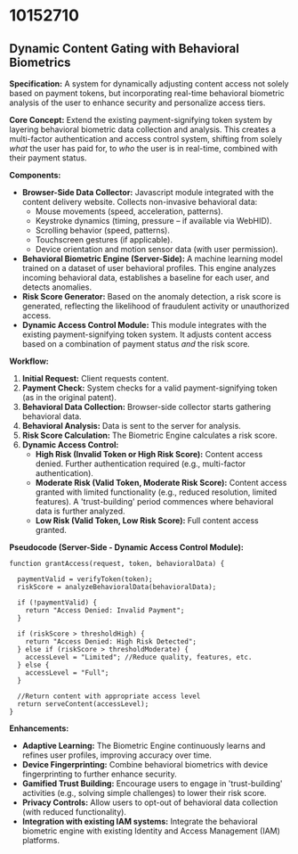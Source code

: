 # 10152710

## Dynamic Content Gating with Behavioral Biometrics

**Specification:** A system for dynamically adjusting content access not solely based on payment tokens, but incorporating real-time behavioral biometric analysis of the user to enhance security and personalize access tiers.

**Core Concept:** Extend the existing payment-signifying token system by layering behavioral biometric data collection and analysis. This creates a multi-factor authentication and access control system, shifting from solely *what* the user has paid for, to *who* the user is in real-time, combined with their payment status.

**Components:**

*   **Browser-Side Data Collector:** Javascript module integrated with the content delivery website. Collects non-invasive behavioral data:
    *   Mouse movements (speed, acceleration, patterns).
    *   Keystroke dynamics (timing, pressure – if available via WebHID).
    *   Scrolling behavior (speed, patterns).
    *   Touchscreen gestures (if applicable).
    *   Device orientation and motion sensor data (with user permission).
*   **Behavioral Biometric Engine (Server-Side):** A machine learning model trained on a dataset of user behavioral profiles. This engine analyzes incoming behavioral data, establishes a baseline for each user, and detects anomalies.
*   **Risk Score Generator:** Based on the anomaly detection, a risk score is generated, reflecting the likelihood of fraudulent activity or unauthorized access.
*   **Dynamic Access Control Module:** This module integrates with the existing payment-signifying token system. It adjusts content access based on a combination of payment status *and* the risk score.

**Workflow:**

1.  **Initial Request:** Client requests content.
2.  **Payment Check:** System checks for a valid payment-signifying token (as in the original patent).
3.  **Behavioral Data Collection:** Browser-side collector starts gathering behavioral data.
4.  **Behavioral Analysis:** Data is sent to the server for analysis.
5.  **Risk Score Calculation:** The Biometric Engine calculates a risk score.
6.  **Dynamic Access Control:**
    *   **High Risk (Invalid Token or High Risk Score):** Content access denied. Further authentication required (e.g., multi-factor authentication).
    *   **Moderate Risk (Valid Token, Moderate Risk Score):** Content access granted with limited functionality (e.g., reduced resolution, limited features). A 'trust-building' period commences where behavioral data is further analyzed.
    *   **Low Risk (Valid Token, Low Risk Score):** Full content access granted.

**Pseudocode (Server-Side - Dynamic Access Control Module):**

```
function grantAccess(request, token, behavioralData) {

  paymentValid = verifyToken(token);
  riskScore = analyzeBehavioralData(behavioralData);

  if (!paymentValid) {
    return "Access Denied: Invalid Payment";
  }

  if (riskScore > thresholdHigh) {
    return "Access Denied: High Risk Detected";
  } else if (riskScore > thresholdModerate) {
    accessLevel = "Limited"; //Reduce quality, features, etc.
  } else {
    accessLevel = "Full";
  }

  //Return content with appropriate access level
  return serveContent(accessLevel);
}
```

**Enhancements:**

*   **Adaptive Learning:** The Biometric Engine continuously learns and refines user profiles, improving accuracy over time.
*   **Device Fingerprinting:**  Combine behavioral biometrics with device fingerprinting to further enhance security.
*   **Gamified Trust Building:** Encourage users to engage in 'trust-building' activities (e.g., solving simple challenges) to lower their risk score.
*   **Privacy Controls:** Allow users to opt-out of behavioral data collection (with reduced functionality).
*   **Integration with existing IAM systems:** Integrate the behavioral biometric engine with existing Identity and Access Management (IAM) platforms.